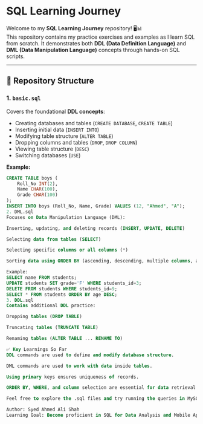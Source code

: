 # SQL Learning Journey

Welcome to my **SQL Learning Journey** repository! 🖥️📊  
This repository contains my practice exercises and examples as I learn SQL from scratch. It demonstrates both **DDL (Data Definition Language)** and **DML (Data Manipulation Language)** concepts through hands-on SQL scripts.

---

## 📂 Repository Structure

### 1. `basic.sql`  
Covers the foundational **DDL concepts**:  
- Creating databases and tables (`CREATE DATABASE`, `CREATE TABLE`)  
- Inserting initial data (`INSERT INTO`)  
- Modifying table structure (`ALTER TABLE`)  
- Dropping columns and tables (`DROP`, `DROP COLUMN`)  
- Viewing table structure (`DESC`)  
- Switching databases (`USE`)  

**Example:**  
```sql
CREATE TABLE boys (
    Roll_No INT(2),
    Name CHAR(100),
    Grade CHAR(100)
);
INSERT INTO boys (Roll_No, Name, Grade) VALUES (12, "Ahmed", "A");
2. DML.sql
Focuses on Data Manipulation Language (DML):

Inserting, updating, and deleting records (INSERT, UPDATE, DELETE)

Selecting data from tables (SELECT)

Selecting specific columns or all columns (*)

Sorting data using ORDER BY (ascending, descending, multiple columns, alphabetical)

Example:
SELECT name FROM students;
UPDATE students SET grade='F' WHERE students_id=3;
DELETE FROM students WHERE students_id=9;
SELECT * FROM students ORDER BY age DESC;
3. DDL.sql
Contains additional DDL practice:

Dropping tables (DROP TABLE)

Truncating tables (TRUNCATE TABLE)

Renaming tables (ALTER TABLE ... RENAME TO)

✅ Key Learnings So Far
DDL commands are used to define and modify database structure.

DML commands are used to work with data inside tables.

Using primary keys ensures uniqueness of records.

ORDER BY, WHERE, and column selection are essential for data retrieval and analysis.

Feel free to explore the .sql files and try running the queries in MySQL Workbench or any SQL environment!

Author: Syed Ahmed Ali Shah
Learning Goal: Become proficient in SQL for Data Analysis and Mobile App Integration


